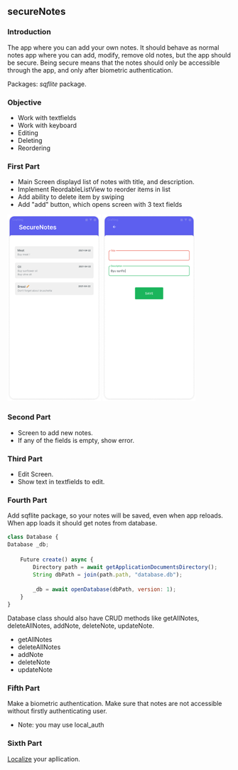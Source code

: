 ## secureNotes

### Introduction

The app where you can add your own notes. It should behave as normal notes app where you can add, modify, remove old notes, but the app should be secure. Being secure means that the notes should only be accessible through the app, and only after biometric authentication.

Packages: _sqflite_ package.

### Objective

- Work with textfields
- Work with keyboard
- Editing
- Deleting
- Reordering

### First Part

- Main Screen displayd list of notes with title, and description.
- Implement ReordableListView to reorder items in list
- Add ability to delete item by swiping
- Add "add" button, which opens screen with 3 text fields

<img src="https://github.com/alem-01/alem_public/blob/master/resources/secureNotes.01.png?raw=true" style = "width: 210px !important; height: 420px !important;"/>

<img src="https://github.com/alem-01/alem_public/blob/master/resources/secureNotes.02.png?raw=true" style = "width: 210px !important; height: 420px !important;"/>

### Second Part

- Screen to add new notes.
- If any of the fields is empty, show error.

### Third Part

- Edit Screen.
- Show text in textfields to edit.

### Fourth Part

Add sqflite package, so your notes will be saved, even when app reloads.
When app loads it should get notes from database.

```jsx
class Database {
Database _db;

    Future create() async {
        Directory path = await getApplicationDocumentsDirectory();
        String dbPath = join(path.path, "database.db");

        _db = await openDatabase(dbPath, version: 1);
    }
}
```

Database class should also have CRUD methods like getAllNotes, deleteAllNotes, addNote, deleteNote, updateNote.

- getAllNotes
- deleteAllNotes
- addNote
- deleteNote
- updateNote

### Fifth Part

Make a biometric authentication. Make sure that notes are not accessible without firstly authenticating user.

- Note: you may use local_auth

### Sixth Part

[Localize](https://flutter.dev/docs/development/accessibility-and-localization/internationalization) your apllication.
